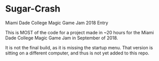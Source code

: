 # Sugar-Crash
Miami Dade College Magic Game Jam 2018 Entry

This is MOST of the code for a project made in ~20 hours for the Miami Dade College Magic Game Jam in September of 2018. 

It is not the final build, as it is missing the startup menu. That version is sitting on a different computer, and thus is not yet added to this repo.
